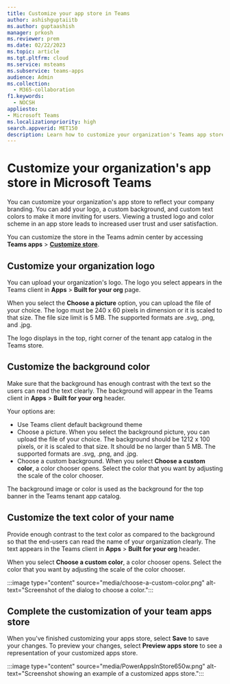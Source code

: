 ```yaml
---
title: Customize your app store in Teams
author: ashishguptaiitb
ms.author: guptaashish
manager: prkosh
ms.reviewer: prem
ms.date: 02/22/2023
ms.topic: article
ms.tgt.pltfrm: cloud
ms.service: msteams
ms.subservice: teams-apps
audience: Admin
ms.collection: 
  - M365-collaboration
f1.keywords: 
  - NOCSH
appliesto: 
- Microsoft Teams
ms.localizationpriority: high
search.appverid: MET150
description: Learn how to customize your organization's Teams app store by adding logo, custom backgrounds, and custom text colors.
---
```


# Customize your organization's app store in Microsoft Teams

You can customize your organization's app store to reflect your company branding. You can add your logo, a custom background, and custom text colors to make it more inviting for users. Viewing a trusted logo and color scheme in an app store leads to increased user trust and user satisfaction.

You can customize the store in the Teams admin center by accessing **Teams apps** > **[Customize store](https://admin.teams.microsoft.com/policies/customize-appstore)**.

## Customize your organization logo

<!-- Bookmark used by Context Sensitive Help (CSH). Do not delete. -->
<a name="orglogo"> </a>
<!-- Do not remove the bookmark link above. -->

You can upload your organization's logo. The logo you select appears in the Teams client in **Apps** > **Built for your org** page.

When you select the **Choose a picture** option, you can upload the file of your choice. The logo must be 240 x 60 pixels in dimension or it is scaled to that size. The file size limit is 5 MB. The supported formats are .svg, .png, and .jpg.

The logo displays in the top, right corner of the tenant app catalog in the Teams store.

## Customize the background color

<!-- Bookmark used by Context Sensitive Help (CSH). Do not delete. -->
<a name="custombackground"> </a>
<!-- Do not remove the bookmark link above. -->

Make sure that the background has enough contrast with the text so the users can read the text clearly. The background will appear in the Teams client in **Apps** > **Built for your org** header.

Your options are:

* Use Teams client default background theme
* Choose a picture. When you select the background picture, you can upload the file of your choice. The background should be 1212 x 100 pixels, or it is scaled to that size. It should be no larger than 5 MB. The supported formats are .svg, .png, and .jpg.
* Choose a custom background. When you select **Choose a custom color**, a color chooser opens. Select the color that you want by adjusting the scale of the color chooser.

The background image or color is used as the background for the top banner in the Teams tenant app catalog.

## Customize the text color of your name

<!-- Bookmark used by Context Sensitive Help (CSH). Do not delete. -->
<a name="textcolor"> </a>
<!-- Do not remove the bookmark link above. -->

Provide enough contrast to the text color as compared to the background so that the end-users can read the name of your organization clearly. The text appears in the Teams client in **Apps** > **Built for your org** header.

When you select **Choose a custom color**, a color chooser opens. Select the color that you want by adjusting the scale of the color chooser.

:::image type="content" source="media/choose-a-custom-color.png" alt-text="Screenshot of the dialog to choose a color.":::

## Complete the customization of your team apps store

When you've finished customizing your apps store, select **Save** to save your changes.
To preview your changes, select **Preview apps store** to see a representation of your customized apps store.

:::image type="content" source="media/PowerAppsInStore650w.png" alt-text="Screenshot showing an example of a customized apps store.":::

<!--- confirm:
> [!NOTE]
> The representation might vary from the final version of your customized apps store because some default colors are based on your users' version of Teams client.
--->
